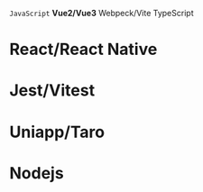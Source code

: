 `JavaScript`
**Vue2/Vue3**
Webpeck/Vite
TypeScript
# React/React Native
# Jest/Vitest
# Uniapp/Taro
# Nodejs


